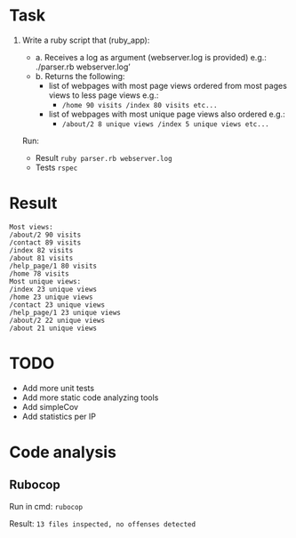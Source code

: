 # Task
1. Write a ruby script that (ruby_app):    
    * a. Receives a log as argument (webserver.log is provided) e.g.: ./parser.rb webserver.log’
    * b. Returns the following:
        * list of webpages with most page views ordered from most pages views to less page views e.g.:
            * `/home 90 visits /index 80 visits etc...` 
        * list of webpages with most unique page views also ordered e.g.:
            * `/about/2 8 unique views /index 5 unique views etc...`

    Run:
     * Result `ruby parser.rb webserver.log`
     * Tests `rspec`
     
     
     
# Result
```
Most views:
/about/2 90 visits
/contact 89 visits
/index 82 visits
/about 81 visits
/help_page/1 80 visits
/home 78 visits
Most unique views:
/index 23 unique views
/home 23 unique views
/contact 23 unique views
/help_page/1 23 unique views
/about/2 22 unique views
/about 21 unique views
```
# TODO
* Add more unit tests
* Add more static code analyzing tools
* Add simpleCov
* Add statistics per IP

# Code analysis
## Rubocop

Run in cmd: `rubocop`

Result: `13 files inspected, no offenses detected`
